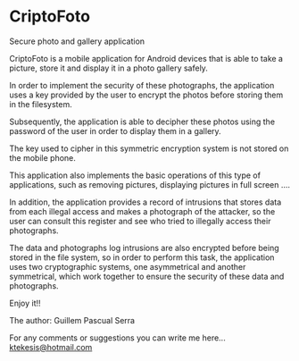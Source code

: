 # CriptoFoto
Secure photo and gallery application

CriptoFoto is a mobile application for Android devices that is able to take a picture, 
store it and display it in a photo gallery safely.

In order to implement the security of these photographs, the application uses a key 
provided by the user to encrypt the photos before storing them in the filesystem.

Subsequently, the application is able to decipher these photos using the password 
of the user in order to display them in a gallery.

The key used to cipher in this symmetric encryption system is not stored on the 
mobile phone.

This application also implements the basic operations of this type of 
applications, such as removing pictures, displaying pictures in full screen ....

In addition, the application provides a record of intrusions that stores data from
each illegal access and makes a photograph of the attacker, so the user can consult 
this register and see who tried to illegally access their photographs.

The data and photographs log intrusions are also encrypted before being stored in the
file system, so in order to perform this task, the application uses two cryptographic 
systems, one asymmetrical and another symmetrical, which work together to ensure the 
security of these data and photographs.

Enjoy it!!

The author: Guillem Pascual Serra

For any comments or suggestions you can write me here... ktekesis@hotmail.com
